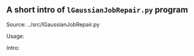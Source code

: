 ## A short intro of `lGaussianJobRepair.py` program
Source: ../src/lGaussianJobRepair.py

Usage:

Intro:

